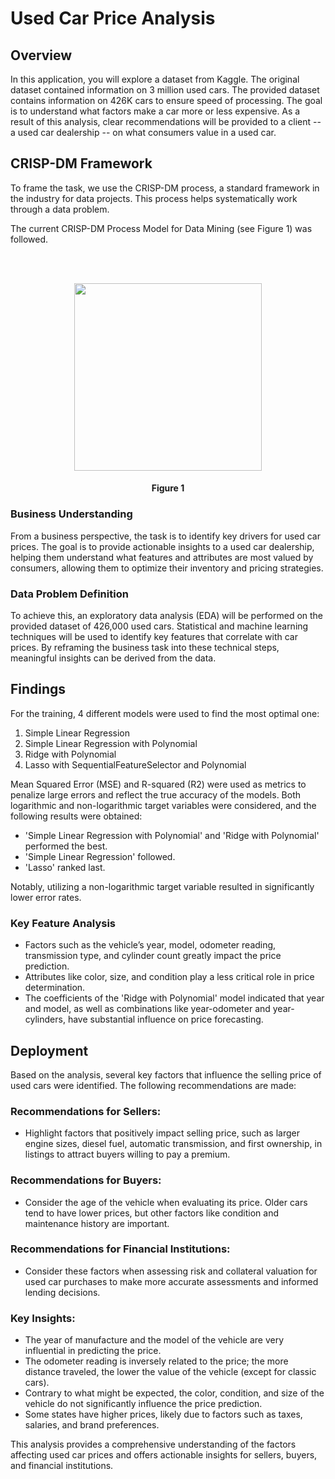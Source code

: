 # Used Car Price Analysis

## Overview
In this application, you will explore a dataset from Kaggle. The original dataset contained information on 3 million used cars. The provided dataset contains information on 426K cars to ensure speed of processing. The goal is to understand what factors make a car more or less expensive. As a result of this analysis, clear recommendations will be provided to a client -- a used car dealership -- on what consumers value in a used car.

## CRISP-DM Framework
To frame the task, we use the CRISP-DM process, a standard framework in the industry for data projects. This process helps systematically work through a data problem.

The current CRISP-DM Process Model for Data Mining (see Figure 1) was followed.

</br>
</br>
<p align="center">
<img src="images/Figure1_CRISP_DM_Model.jpeg" width="300px" height="300px">
<h4 align="center"> Figure 1</h4>
</p>

### Business Understanding
From a business perspective, the task is to identify key drivers for used car prices. The goal is to provide actionable insights to a used car dealership, helping them understand what features and attributes are most valued by consumers, allowing them to optimize their inventory and pricing strategies.

### Data Problem Definition
To achieve this, an exploratory data analysis (EDA) will be performed on the provided dataset of 426,000 used cars. Statistical and machine learning techniques will be used to identify key features that correlate with car prices. By reframing the business task into these technical steps, meaningful insights can be derived from the data.

## Findings
For the training, 4 different models were used to find the most optimal one:
1. Simple Linear Regression
2. Simple Linear Regression with Polynomial
3. Ridge with Polynomial
4. Lasso with SequentialFeatureSelector and Polynomial

Mean Squared Error (MSE) and R-squared (R2) were used as metrics to penalize large errors and reflect the true accuracy of the models. Both logarithmic and non-logarithmic target variables were considered, and the following results were obtained:

- 'Simple Linear Regression with Polynomial' and 'Ridge with Polynomial' performed the best.
- 'Simple Linear Regression' followed.
- 'Lasso' ranked last.

Notably, utilizing a non-logarithmic target variable resulted in significantly lower error rates.

### Key Feature Analysis
- Factors such as the vehicle’s year, model, odometer reading, transmission type, and cylinder count greatly impact the price prediction.
- Attributes like color, size, and condition play a less critical role in price determination.
- The coefficients of the 'Ridge with Polynomial' model indicated that year and model, as well as combinations like year-odometer and year-cylinders, have substantial influence on price forecasting.

## Deployment
Based on the analysis, several key factors that influence the selling price of used cars were identified. The following recommendations are made:

### Recommendations for Sellers:
- Highlight factors that positively impact selling price, such as larger engine sizes, diesel fuel, automatic transmission, and first ownership, in listings to attract buyers willing to pay a premium.

### Recommendations for Buyers:
- Consider the age of the vehicle when evaluating its price. Older cars tend to have lower prices, but other factors like condition and maintenance history are important.

### Recommendations for Financial Institutions:
- Consider these factors when assessing risk and collateral valuation for used car purchases to make more accurate assessments and informed lending decisions.

### Key Insights:
- The year of manufacture and the model of the vehicle are very influential in predicting the price.
- The odometer reading is inversely related to the price; the more distance traveled, the lower the value of the vehicle (except for classic cars).
- Contrary to what might be expected, the color, condition, and size of the vehicle do not significantly influence the price prediction.
- Some states have higher prices, likely due to factors such as taxes, salaries, and brand preferences.

This analysis provides a comprehensive understanding of the factors affecting used car prices and offers actionable insights for sellers, buyers, and financial institutions.

